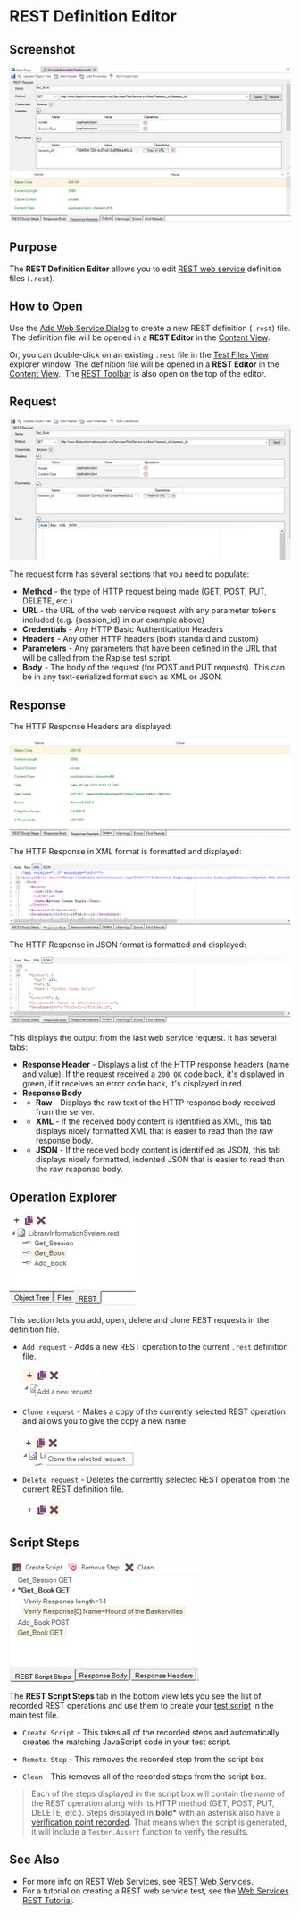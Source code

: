 # REST Definition Editor

## Screenshot

![rest\_definition\_editor](./img/rest_definition_editor_overview.png)

## Purpose

The **REST Definition Editor** allows you to edit [REST web service](rest_web_service.md) definition files (`.rest`).

## How to Open

Use the [Add Web Service Dialog](dialog_add_web_service.md) to create a new REST definition (`.rest`) file.  The definition file will be opened in a **REST Editor** in the [Content View](content_view.md).

Or, you can double-click on an existing `.rest` file in the [Test Files View](test_files_dialog.md) explorer window. The definition file will be opened in a **REST Editor** in the [Content View](content_view.md).  The [REST Toolbar](toolbar_rest.md) is also open on the top of the editor.

## Request

![REST Editor](./img/rest_definition_editor3.png)

The request form has several sections that you need to populate:
*   **Method** - the type of HTTP request being made (GET, POST, PUT, DELETE, etc.)
*   **URL** - the URL of the web service request with any parameter tokens included (e.g. {session\_id} in our example above)
*   **Credentials** - Any HTTP Basic Authentication Headers
*   **Headers** - Any other HTTP headers (both standard and custom)
*   **Parameters** - Any parameters that have been defined in the URL that will be called from the Rapise test script.
*   **Body** - The body of the request (for POST and PUT requests). This can be in any text-serialized format such as XML or JSON.

## Response

The HTTP Response Headers are displayed:

![rest\_definition\_editor\_headers](./img/rest_definition_editor4.png)

The HTTP Response in XML format is formatted and displayed:

![rest\_definition\_editor\_xml](./img/rest_definition_editor5.png)

The HTTP Response in JSON format is formatted and displayed:

![rest\_definition\_editor\_json](./img/rest_definition_editor6.png)

This displays the output from the last web service request. It has several tabs:
*   **Response Header** - Displays a list of the HTTP response headers (name and value). If the request received a `200 OK` code back, it's displayed in green, if it receives an error code back, it's displayed in red.
*   **Response Body**
* *   **Raw** - Displays the raw text of the HTTP response body received from the server.
* *   **XML** - If the received body content is identified as XML, this tab displays nicely formatted XML that is easier to read than the raw response body.
* *   **JSON** - If the received body content is identified as JSON, this tab displays nicely formatted, indented JSON that is easier to read than the raw response body.

## Operation Explorer

![rest\_definition\_editor\_explorer](./img/rest_definition_editor7.png)

This section lets you add, open, delete and clone REST requests in the definition file.

*   `Add request` - Adds a new REST operation to the current `.rest` definition file.

    ![Add Request](./img/rest_definition_editor_addrequest.png)

*   `Clone request` - Makes a copy of the currently selected REST operation and allows you to give the copy a new name.

    ![Clone Request](./img/rest_definition_editor_clonerequest.png)

*   `Delete request` - Deletes the currently selected REST operation from the current REST definition file.

    ![Del Request](./img/rest_definition_editor_delrequest.png)


## Script Steps

![REST Create Script](./img/tutorial_web_services_rest32.png)

The **REST Script Steps** tab in the bottom view lets you see the list of recorded REST operations and use them to create your [test script](scripting.md) in the main test file.

* `Create Script` - This takes all of the recorded steps and
automatically creates the matching JavaScript code in your test script.

* `Remote Step` - This removes the recorded step from the script box

* `Clean` - This removes all of the recorded steps from the script box.


> Each of the steps displayed in the script box will contain the name of the REST operation along with its HTTP method (GET, POST, PUT, DELETE, etc.). Steps displayed in **bold\*** with an asterisk also have a [verification point recorded](checkpoints.md). That means when the script is generated, it will include a `Tester.Assert` function to verify the results.

## See Also
*   For more info on REST Web Services, see [REST Web Services](rest_web_service.md).
*   For a tutorial on creating a REST web service test, see the [Web Services REST Tutorial](tutorial_web_services_rest.md).
